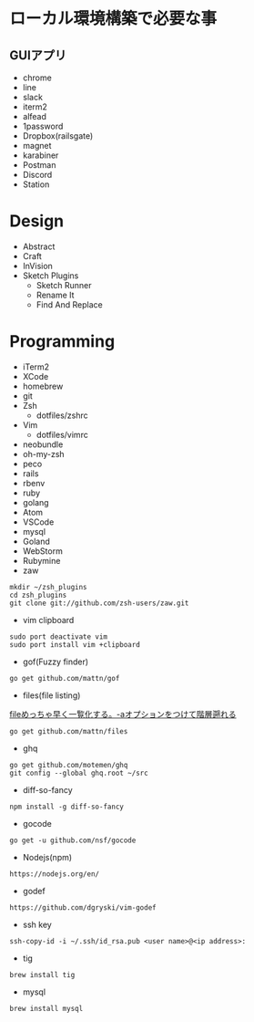 ローカル環境構築で必要な事
========================

## GUIアプリ

- chrome
- line
- slack
- iterm2
- alfead
- 1password
- Dropbox(railsgate)
- magnet
- karabiner
- Postman
- Discord
- Station

# Design
- Abstract
- Craft
- InVision
- Sketch Plugins
  - Sketch Runner
  - Rename It
  - Find And Replace

# Programming
- iTerm2
- XCode
- homebrew
- git
- Zsh
  - dotfiles/zshrc
- Vim
  - dotfiles/vimrc
- neobundle
- oh-my-zsh
- peco
- rails
- rbenv
- ruby
- golang
- Atom
- VSCode
- mysql
- Goland
- WebStorm
- Rubymine
- zaw

```
mkdir ~/zsh_plugins
cd zsh_plugins
git clone git://github.com/zsh-users/zaw.git
```

- vim clipboard

```
sudo port deactivate vim
sudo port install vim +clipboard
```

- gof(Fuzzy finder)

```
go get github.com/mattn/gof
```

- files(file listing)

[fileめっちゃ早く一覧化する。-aオプションをつけて階層遡れる](https://github.com/mattn/files)

```
go get github.com/mattn/files
```

- ghq

```
go get github.com/motemen/ghq
git config --global ghq.root ~/src
```

- diff-so-fancy

```
npm install -g diff-so-fancy
```

- gocode

```
go get -u github.com/nsf/gocode
```

- Nodejs(npm)

```
https://nodejs.org/en/
```

- godef

```
https://github.com/dgryski/vim-godef
```

- ssh key

```
ssh-copy-id -i ~/.ssh/id_rsa.pub <user name>@<ip address>:
```

- tig

```
brew install tig
```

- mysql

```
brew install mysql
```
